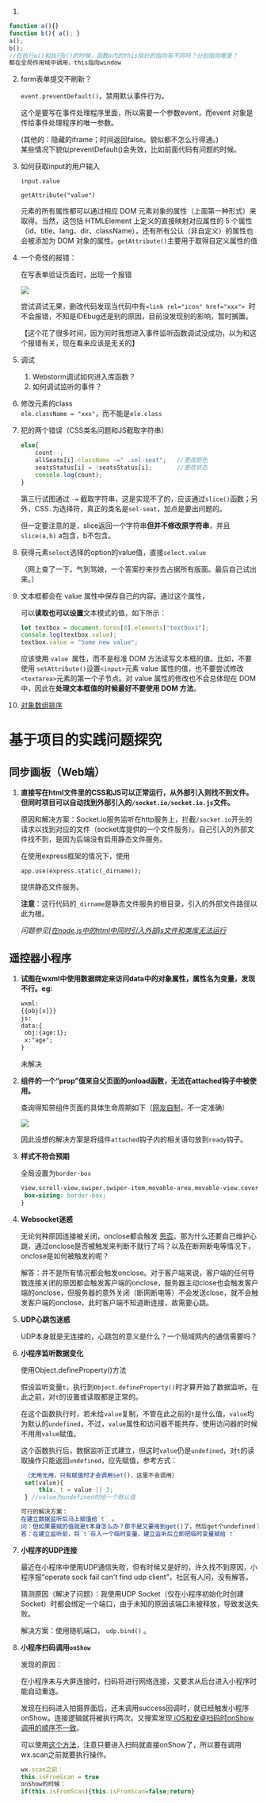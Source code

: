 1. 

```js
function a(){}
function b(){ a(); }
a();
b();
//在执行a()和执行b()的时候，函数a内的this指针的指向有不同吗？分别指向哪里？
都在全局作用域中调用，this指向window
```

2. form表单提交不刷新？

   `event.preventDefault()`，禁用默认事件行为。

   这个是要写在事件处理程序里面，所以需要一个参数event，而event 对象是传给事件处理程序的唯一参数。
   
   (其他的：隐藏的iframe；时间返回false。貌似都不怎么行得通。)  
   某些情况下貌似preventDefault()会失效，比如前面代码有问题的时候。
   
3. 如何获取input的用户输入

   `input.value`

   `getAttribute("value")`

   元素的所有属性都可以通过相应 DOM 元素对象的属性（上面第一种形式）来取得。当然，这包括 HTMLElement 上定义的直接映射对应属性的 5 个属性（id、title、lang、dir、className），还有所有公认（非自定义）的属性也会被添加为 DOM 对象的属性。`getAttribute()`主要用于取得自定义属性的值

4. 一个奇怪的报错：

   在写表单验证页面时，出现一个报错

   ![](D:\NoteMD\JavaScript\src\error_failed_to_load_resource.png)

   尝试调试无果，删改代码发现当代码中有`<link rel="icon" href="xxx"> `时不会报错，不知是IDEbug还是别的原因，目前没发现别的影响，暂时搁置。

   【这个花了很多时间，因为同时我想进入事件监听函数调试没成功，以为和这个报错有关，现在看来应该是无关的】

5. 调试

   1. Webstorm调试如何进入库函数？
   2. 如何调试监听的事件？

6. 修改元素的class  
`ele.className = "xxx"`，而不能是`ele.class`  

7. 犯的两个错误（CSS类名问题和JS截取字符串）

   ```js
   else{
       count--;
       allSeats[i].className -=" .sel-seat";   //更改颜色
       seatsStatus[i] = !seatsStatus[i];       //更改状态
       console.log(count);
   }
   ```

   第三行试图通过 `-=` 截取字符串，这是实现不了的，应该通过`slice()`函数；另外，CSS`.`为选择符，真正的类名是`sel-seat`，加点是要出问题的。

   但一定要注意的是，slice返回一个字符串**但并不修改原字符串**，并且`slice(a,b)` a包含，b不包含。

8. 获得元素`select`选择的option的value值，直接`select.value`

   （网上查了一下，气到骂娘，一个答案抄来抄去占据所有版面。最后自己试出来。）
   
9. 文本框都会在 value 属性中保存自己的内容。通过这个属性，

   可以**读取也可以设置**文本模式的值，如下所示：

   ```js
   let textbox = document.forms[0].elements["textbox1"]; 
   console.log(textbox.value); 
   textbox.value = "Some new value"; 
   ```

   应该使用 `value `属性，而不是标准 DOM 方法读写文本框的值。比如，不要使用 `setAttribute()`设置`<input>`元素 value 属性的值，也不要尝试修改`<textarea>`元素的第一个子节点。对 value 属性的修改也不会总体现在 DOM 中，因此在**处理文本框值的时候最好不要使用 DOM 方法**。
   
10. <a href="https://segmentfault.com/a/1190000015961859">对象数组排序</a>

# 基于项目的实践问题探究

## 同步画板（Web端）

1. **直接写在html文件里的CSS和JS可以正常运行，从外部引入则找不到文件。但同时项目可以自动找到外部引入的`/socket.io/socket.io.js`文件。**

   原因和解决方案：Socket.io服务监听在http服务上，拦截`/socket.io`开头的请求以找到对应的文件（socket库提供的一个文件服务）。自己引入的外部文件找不到，是因为后端没有启用静态文件服务。

   在使用express框架的情况下，使用

   `app.use(express.static(_dirname));`

   提供静态文件服务。

   **注意**：这行代码的`_dirname`是静态文件服务的根目录，引入的外部文件路径以此为根。

   *问题参见<a href="https://segmentfault.com/q/1010000006997335">[在node.js中的html中同时引入外部js文件和类库无法运行 </a>*


## 遥控器小程序

1. **试图在wxml中使用数据绑定来访问data中的对象属性，属性名为变量，发现不行。eg:**

   ```html
   wxml:
   {{obj[x]}}
   js:
   data:{
   	obj:{age:1};
   	x:"age";
   }
   ```

   未解决
   
2. **组件的一个“prop”值来自父页面的onload函数，无法在attached钩子中被使用。**

   查询得知带组件页面的具体生命周期如下（[网友自制](https://developers.weixin.qq.com/community/develop/article/doc/000002e9b647c833cab9ef81f51c13)，不一定准确）

   ![](D:\NoteMD\JavaScript\src\小程序生命周期.png)

   因此设想的解决方案是将组件`attached`钩子内的相关语句放到`ready`钩子。

3. **样式不符合预期**

   全局设置为`border-box`

   ```css
   view,scroll-view,swiper,swiper-item,movable-area,movable-view,cover-view,cover-image,icon,text,rich-text,progress,button,checkbox-group,checkbox,form,input,label,picker,picker-view,radio-group,radio,slider,switch,textarea,navigator,functional-page-navigator,image,video,camera,live-player,live-pusher,map,canvas,open-data,web-view,ad{
    box-sizing: border-box;
   }
   ```

4. **Websocket迷惑**

   无论何种原因连接被关闭，onclose都会触发  <a href="https://segmentfault.com/q/1010000018873808">思否</a>。那为什么还要自己维护心跳，通过onclose是否被触发来判断不就行了吗？以及在断网断电等情况下，onclose是如何被触发的呢？

   解答：并不是所有情况都会触发onclose。对于客户端来说，客户端的任何导致连接关闭的原因都会触发客户端的onclose，服务器主动close也会触发客户端的onclose，但服务器的意外关闭（断网断电等）不会发送close，就不会触发客户端的onclose，此时客户端不知道断连接，故需要心跳。

5. **UDP心跳包迷惑**

   UDP本身就是无连接的，心跳包的意义是什么？一个局域网内的通信需要吗？
   
6. **小程序监听数据变化**

   使用Object.defineProperty()方法
   
   假设监听变量`t`，执行到`Object.defineProperty()`时才算开始了数据监听。在此之前，对`t`的设置或读取都是正常的。
   
   在这个函数执行时，若未给`value`复制，不管在此之前的`t`是什么值，`value`均为默认的`undefined`，不过，`value`属性和访问器不能共存，使用访问器的时候不用用`value`赋值。
   
   这个函数执行后，数据监听正式建立，但这时`value`仍是`undefined`，对`t`的读取操作只能返回`undefined`，应先赋值，参考方式：
   
   ```js
   	（无用无用，只有赋值时才会调用set()，这里不会调用）
   	set(value){
   		this._t = value || 3;
   	} //value为undefined时给一个默认值
   ```
   
   ```js
   可行的解决方案：
   在建立数据监听后马上赋值给`t` 。
   问：但如果要赋的值就是t本身怎么办？那不是又要用到get()了，然后get个undefined？
   答：在建立监听前，将`t`存入一个临时变量，建立监听后立即把临时变量赋给`t`
   ```
   
7. **小程序的UDP连接**

   最近在小程序中使用UDP通信失败，但有时候又是好的，许久找不到原因，小程序报“operate sock fail can't find udp client”，社区有人问，没有解答。

   猜测原因（解决了问题）：我使用UDP Socket（仅在小程序初始化时创建Socket）时都会绑定一个端口，由于未知的原因该端口未被释放，导致发送失败。

   解决方案：使用随机端口， `udp.bind()` 。
   
8. **小程序扫码调用`onShow`**

   发现的原因：

   在小程序未与大屏连接时，扫码将进行网络连接，又要求从后台进入小程序时能自动重连。

   发现在扫码进入拍摄界面后，还未调用success回调时，就已经触发小程序onShow。连接逻辑就将被执行两次。又搜索发现[ iOS和安卓扫码时onShow调用的顺序不一致](https://blog.csdn.net/qq_34672907/article/details/90643653?utm_medium=distribute.pc_relevant.none-task-blog-2~default~CTRLIST~default-1.no_search_link&depth_1-utm_source=distribute.pc_relevant.none-task-blog-2~default~CTRLIST~default-1.no_search_link)。

   可以使用[这个方法](https://developers.weixin.qq.com/community/develop/doc/0008688f9f0b00784b67dc5ff56000)，注意只要进入扫码就直接onShow了，所以要在调用wx.scan之前就要执行操作。

   ```js
   wx.scan之前：
   this.isFromScan = true
   onShow的时候：
   if(this.isFromScan){this.isFromScan=false;return}
   ```

   

   

